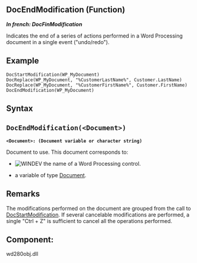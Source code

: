 


## DocEndModification (Function)

***In french: DocFinModification***



<a name="XUse"></a>
<a name="Use"></a>
<a name="description"></a>
Indicates the end of a series of actions performed in a Word Processing document in a single event ("undo/redo").


<a name="Example1"></a>
<a name="sample_code"></a>

## Example


```wl
DocStartModification(WP_MyDocument)
DocReplace(WP_MyDocument, "%CustomerLastName%", Customer.LastName)
DocReplace(WP_MyDocument, "%CustomerFirstName%", Customer.FirstName)
DocEndModification(WP_MyDocument)
```

<a name="XSYNTAX"></a>

## Syntax
<a name="SYNTAX1"></a>

`DocEndModification(<Document>)`
---

**`<Document>: (Document variable or character string)`**

Document to use. This document corresponds to: 

- ![WINDEV](https://doc.pcsoft.fr/ext/images/us/WD.png) the name of a Word Processing control.

- a variable of type [Document](../WDLang1/1000022461.md).






<a name="NOTE0"></a>
<a name="NOTE0_1"></a>

## Remarks
The modifications performed on the document are grouped from the call to [DocStartModification](../WDLang1/1000022620.md). If several cancelable modifications are performed, a single "Ctrl + Z" is sufficient to cancel all the operations performed.

<a name="XComponent"></a>

## Component:
wd280obj.dll
